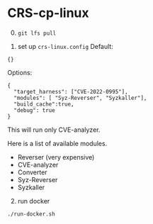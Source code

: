 # CRS-cp-linux
0. `git lfs pull`

1. set up `crs-linux.config`
Default:
```
{}
```

Options:
```
{
  "target_harness": ["CVE-2022-0995"],
  "modules": [ "Syz-Reverser", "Syzkaller"], 
  "build_cache":true,
  "debug": true
}
```
This will run only CVE-analyzer.

Here is a list of available modules.
- Reverser (very expensive)
- CVE-analyzer
- Converter
- Syz-Reverser
- Syzkaller

2. run docker
```
./run-docker.sh
```
